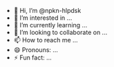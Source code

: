- 👋 Hi, I’m @npkn-hlpdsk
- 👀 I’m interested in ...
- 🌱 I’m currently learning ...
- 💞️ I’m looking to collaborate on ...
- 📫 How to reach me ...
- 😄 Pronouns: ...
- ⚡ Fun fact: ...

<!---
npkn-hlpdsk/npkn-hlpdsk is a ✨ special ✨ repository because its `README.md` (this file) appears on your GitHub profile.
You can click the Preview link to take a look at your changes.
--->
